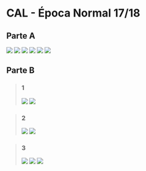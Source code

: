 # CAL - Época Normal 17/18

## Parte A
![](Images/1.jpeg)
![](Images/2.jpeg)
![](Images/3.jpeg)
![](Images/4.jpeg)
![](Images/5.jpeg)
![](Images/6.jpeg)

## Parte B
> ### **1**
> ![](Images/7.jpeg)
> ![](Images/8.jpeg)

> ### **2**
> ![](Images/9.jpeg)
> ![](Images/10.jpeg)

> ### **3**
> ![](Images/11.jpeg)
> ![](Images/12.jpeg)
> ![](Images/13.jpeg)


